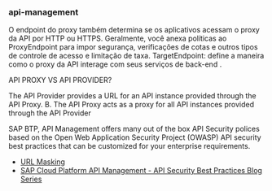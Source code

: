 ### api-management

O endpoint do proxy também determina se os aplicativos acessam o proxy da API por HTTP ou HTTPS. Geralmente, você anexa políticas ao ProxyEndpoint para impor segurança, verificações de cotas e outros tipos de controle de acesso e limitação de taxa. 
TargetEndpoint: define a maneira como o proxy da API interage com seus serviços de back-end .

API PROXY VS API PROVIDER?

The API Provider provides a URL for an API instance provided through the API Proxy. B. The API Proxy acts as a proxy for all API instances provided through the API Provider

SAP BTP, API Management offers many out of the box API Security polices based on the Open Web Application Security Project (OWASP) API security best practices that can be customized for your enterprise requirements.

- [URL Masking](https://api.sap.com/policytemplate/URL_Masking)
- [SAP Cloud Platform API Management - API Security Best Practices Blog Series](https://community.sap.com/t5/technology-blogs-by-sap/sap-cloud-platform-api-management-api-security-best-practices-blog-series/ba-p/13313891)